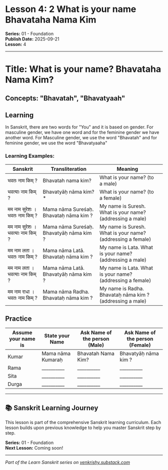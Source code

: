 # Lesson 4: 2 What is your name Bhavataha Nama Kim

**Series:** 01 - Foundation  
**Publish Date:** 2025-09-21  
**Lesson:** 4

---

# Title: What is your name? Bhavataha Nama Kim?
## Concepts: "Bhavatah", "Bhavatyaah"

## Learning
In Sanskrit, there are two words for "You" and it is based on gender.  For masculine gender, we have one word and for the feminine gender we have another word.  For Masculine gender, we use the word "Bhavatah" and for feminine gender, we use the word "Bhavatyaaha"

### Learning Examples:

| Sanskrit                           | Transliteration                         | Meaning                                                      |     |
| ---------------------------------- | --------------------------------------- | ------------------------------------------------------------ | --- |
| भवतः नाम किम् ?                    | Bhavatah nama kim?                      | What is your name? (to a male)                               |     |
| भवत्याः नाम किम् ?                 | Bhavatyāḥ nāma kim?*                    | What is your name? (to a female)                             |     |
| मम नाम सुरेशः ।भवतः नाम किम् ?     | Mama nāma Sureśaḥ. Bhavataḥ nāma kim ?  | My name is Suresh. What is your name? (addressing a male)    |     |
| मम नाम सुरेशः । भवत्याः नाम किम् ? | Mama nāma Sureśaḥ. Bhavatyāḥ nāma kim ? | My name is Suresh.  What is your name? (addressing a female) |     |
| मम नाम लता । भवतः नाम किम् ?       | Mama nāma Latā. Bhavataḥ nāma kim ?     | My name is Lata.  What is your name? (addressing a male)     |     |
| मम नाम लता । भवत्याः नाम किम् ?    | Mama nāma Latā. Bhavatyāḥ nāma kim ?    | My name is Lata. What is your name? (addressing a female)    |     |
| मम नाम राधा । भवतः नाम किम् ?      | Mama nāma Radha. Bhavataḥ nāma kim ?    | My name is Radha. Bhavataḥ nāma kim ? (addressing a male)    |     |

## Practice
| Assume your name is | State your Name   | Ask Name of the person (Male) | Ask Name of the person (Female) |
| ------------------- | ----------------- | ----------------------------- | ------------------------------- |
| Kumar               | Mama nāma Kumaraḥ | Bhavatah Nama Kim?            | Bhavatyāḥ nāma kim ?            |
| Rama                | __________        | __________                    | __________                      |
| Sita                | __________        | __________                    | __________                      |
| Durga               | __________        | __________                    | __________                      |

---

## 📚 Sanskrit Learning Journey

This lesson is part of the comprehensive Sanskrit learning curriculum. Each lesson builds upon previous knowledge to help you master Sanskrit step by step.

**Series:** 01 - Foundation  
**Next Lesson:** Coming soon!

---
*Part of the Learn Sanskrit series on [venkrishy.substack.com](https://venkrishy.substack.com/s/learn_sanskrit)*
